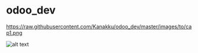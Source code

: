 # odoo_dev
https://raw.githubusercontent.com/Kanakku/odoo_dev/master/images/to/cap1.png


![alt text](https://raw.githubusercontent.com/Kanakku/odoo_dev/master/images/to/cap1.png)
